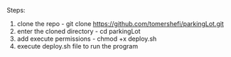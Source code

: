 Steps:

1. clone the repo - git clone https://github.com/tomershefi/parkingLot.git
2. enter the cloned directory - cd parkingLot
3. add execute permissions - chmod +x deploy.sh
4. execute deploy.sh file to run the program
